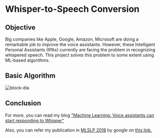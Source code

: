 # Whisper-to-Speech Conversion



## Objective
Big companies like Apple, Google, Amazon, Microsoft are doing a remarkable job to improve the voice assistants. However, these Intelligent Personal Assistants (IPAs) currently are facing the problem in recognizing whispered speech. This project solves this problem to some extent using ML-based algorithms.

## Basic Algorithm
![block-dia](https://user-images.githubusercontent.com/47143544/56796904-28e08600-6831-11e9-8464-515f12821273.jpeg)


## Conclusion

For more, you can read my blog ["Machine Learning: Voice assistants can start responding to Whisper"](https://medium.com/@freethinker.technophile/machine-learning-voice-assistants-can-start-responding-to-whisper-b443ba5c4cc4?source=friends_link&sk=9960a31865f5572e3729c93c1bdc9087)

Also, you can refer my publication in [MLSLP 2018](https://sites.google.com/view/mlslp/proceedings?authuser=0) by google on [this link.](https://drive.google.com/file/d/1UVbXRzpaM1_ayaTfvq92RVijn_M8FLnn/view) 
